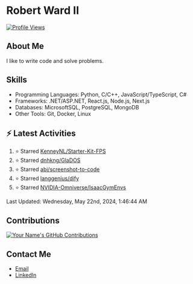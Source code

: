 
# Robert Ward II

[![Profile Views](https://komarev.com/ghpvc/?username=Robert-W-Ward)](https://github.com/Robert-W-Ward)

## About Me
I like to write code and solve problems.

## Skills
- Programming Languages: Python, C/C++, JavaScript/TypeScript, C#
- Frameworks: .NET/ASP.NET, React.js, Node.js, Next.js
- Databases: MicrosoftSQL, PostgreSQL, MongoDB
- Other Tools: Git, Docker, Linux

## :zap: Latest Activities
<!--RECENT_ACTIVITY:start-->
1. ⭐ Starred [KenneyNL/Starter-Kit-FPS](https://github.com/KenneyNL/Starter-Kit-FPS)
2. ⭐ Starred [dnhkng/GlaDOS](https://github.com/dnhkng/GlaDOS)
3. ⭐ Starred [abi/screenshot-to-code](https://github.com/abi/screenshot-to-code)
4. ⭐ Starred [langgenius/dify](https://github.com/langgenius/dify)
5. ⭐ Starred [NVIDIA-Omniverse/IsaacGymEnvs](https://github.com/NVIDIA-Omniverse/IsaacGymEnvs)
<!--RECENT_ACTIVITY:end-->

<!--RECENT_ACTIVITY:last_update-->
Last Updated: Wednesday, May 22nd, 2024, 1:46:44 AM
<!--RECENT_ACTIVITY:last_update_end-->

<!--END_SECTIN:activity-->
## Contributions
[![Your Name's GitHub Contributions](https://github-readme-streak-stats.herokuapp.com/?user=Robert-W-Ward&theme=radical)](https://github.com/your-username)

## Contact Me
- [Email](mailto:robertwesleyward2019@gmail.com)
- [LinkedIn](https://linkedin.com/in/https://www.linkedin.com/in/robert-ward-ii/)
